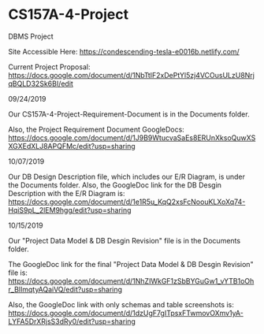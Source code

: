 # CS157A-4-Project
DBMS Project

Site Accessible Here:
https://condescending-tesla-e0016b.netlify.com/

Current Project Proposal:
https://docs.google.com/document/d/1NbTtIF2xDePtYl5zj4VCOusULzU8NrjqBQLD32Sk6BI/edit


09/24/2019

Our CS157A-4-Project-Requirement-Document is in the Documents folder.

Also, the Project Requirement Document GoogleDocs:
https://docs.google.com/document/d/1J9B9WtucvaSaEs8ERUnXksoQuwXSXGXEdXLJ8APQFMc/edit?usp=sharing


10/07/2019

Our DB Design Description file, which includes our E/R Diagram, is under the Documents folder.
Also, the GoogleDoc link for the DB Desgin Description with the E/R Diagram is:
https://docs.google.com/document/d/1e1R5u_KqQ2xsFcNoouKLXoXq74-HqiS9pL_2lEM9hgg/edit?usp=sharing


10/15/2019

Our "Project Data Model & DB Desgin Revision" file is in the Documents folder.

The GoogleDoc link for the final "Project Data Model & DB Desgin Revision" file is:
https://docs.google.com/document/d/1NhZIWkGF1zSbBYGuGw1_vYTB1oOhr_BlImqtyAQaiVQ/edit?usp=sharing

Also, the GoogleDoc link with only schemas and table screenshots is:
https://docs.google.com/document/d/1dzUgF7gITpsxFTwmovOXmv1yA-LYFA5DrXRjsS3dRy0/edit?usp=sharing




